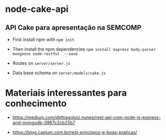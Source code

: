 # node-cake-api
## API Cake para apresentação na SEMCOMP

- First install npm with `npm init`

- Then install the npm dependencies `npm install express body-parser mongoose node-restful  --save`

- Routes on `server/server.js`

- Data base schema on `server/models/cake.js`


# Materiais interessantes para conhecimento

- https://medium.com/@thiagoluiz.nunes/rest-api-com-node-js-express-and-mongodb-3967c2cb25b7

- https://blog.caelum.com.br/rest-principios-e-boas-praticas/
